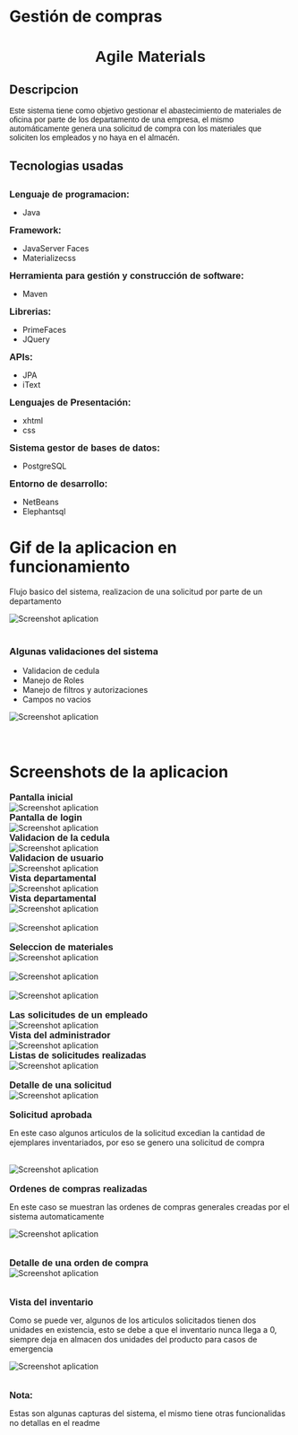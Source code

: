 # Gestión de compras
<h1 style="font-family: Arial; text-align: center">Agile Materials</h1>
<h2>Descripcion</h2>  
     
 <p style="font-family: Arial;">
Este sistema tiene como objetivo gestionar el abastecimiento de materiales de oficina por parte de los departamento de una empresa, el mismo automáticamente genera una solicitud de compra con los materiales que soliciten los empleados y no haya en el almacén.
</p>
<p>

<h2>Tecnologias usadas<h2>
  <h3 style="display: inline; font-family: Arial">Lenguaje de programacion:</h3><p style="display:inline;"> 
  <p>
  <ul> 
    <li>Java</li>
  </ul>
  </p>
 </p>
 
 <h3 style="display: inline; font-family: Arial">Framework:</h3>
  
  <p style="display: inline;"> 
    <ul>
      <li>JavaServer Faces</li>
      <li>Materializecss</li>
    </ul>
  </p>
  
  <h3 style="display: inline; font-family: Arial">Herramienta para gestión y construcción de software:</h3>
  
  <p style="display: inline;"> 
    <ul>
      <li>Maven</li>
    </ul>
  </p>
  
 
  <h3 style="display: inline; font-family: Arial">Librerias:</h3>
  
  <p style="display: inline;"> 
    <ul>
       <li>PrimeFaces</li>
       <li>JQuery</li>
    </ul>
  </p>
  
  <h3 style="display: inline; font-family: Arial">APIs:</h3>
  
  <p style="display: inline;"> 
    <ul>
      <li>JPA</li>
      <li>iText</li>
    </ul>
  </p>
  
 <h3 style="display: inline; font-family: Arial">Lenguajes de Presentación:</h3>
  
  <p style="display: inline;"> 
    <ul>
      <li>xhtml</li>
      <li>css</li>
    </ul>
  </p>
  
  <h3 style="display: inline; font-family: Arial">Sistema gestor de bases de datos:</h3>
  
  <p style="display: inline;"> 
    <ul>
      <li>PostgreSQL</li>
    </ul>
  </p>
  
   
  <h3 style="display: inline; font-family: Arial">Entorno de desarrollo:</h3>
  <p style="display: inline;">  
    <ul>
       <li>NetBeans</li>
       <li>Elephantsql</li>
    </ul>
  </p>    

<h1>Gif de la aplicacion en funcionamiento</h1>
<p>Flujo basico del sistema, realizacion de una solicitud por parte de un departamento</p>
<img style="display: block; margin: 0 auto;" src="screen/app.gif" alt="Screenshot aplication"/>
<br/>

<h3>Algunas validaciones del sistema</h3>
<p style="display: inline;"> 
    <ul>
      <li>Validacion de cedula</li>
       <li>Manejo de Roles</li>
      <li>Manejo de filtros y autorizaciones</li>
      <li>Campos no vacios</li>
    </ul>
  </p>
<img style="display: block; margin: 0 auto;" src="screen/validaciones.gif" alt="Screenshot aplication"/>
<br/>
<br/>


<h1>Screenshots de la aplicacion</h1>

<h3 style="display: inline; font-family: Arial">Pantalla inicial</h3>
<br/>
<img style="display: block; margin: 0 auto;" src="screen/img_01.png" alt="Screenshot aplication"/>

<h3 style="display: inline; font-family: Arial">Pantalla de login</h3>
<br/>
<img style="display: block; margin: 0 auto;" src="screen/img_02.png" alt="Screenshot aplication"/>

<h3 style="display: inline; font-family: Arial">Validacion de la cedula </h3>
<br/>
<img style="display: block; margin: 0 auto;" src="screen/img_03.png" alt="Screenshot aplication"/>

<h3 style="display: inline; font-family: Arial">Validacion de usuario</h3>
<br/>
<img style="display: block; margin: 0 auto;" src="screen/img_04.png" alt="Screenshot aplication"/>

<h3 style="display: inline; font-family: Arial">Vista departamental</h3>
<br/>
<img style="display: block; margin: 0 auto;" src="screen/img_05.png" alt="Screenshot aplication"/>

<h3 style="display: inline; font-family: Arial">Vista departamental</h3>
<br/>
<img style="display: block; margin: 0 auto;" src="screen/img_06.png" alt="Screenshot aplication"/>
<br/>
<img style="display: block; margin: 0 auto;" src="screen/img_07.png" alt="Screenshot aplication"/>
<br/>

<h3 style="display: inline; font-family: Arial">Seleccion de materiales</h3>
<br/>
<img style="display: block; margin: 0 auto;" src="screen/img_08.png" alt="Screenshot aplication"/>
<br/>
<img style="display: block; margin: 0 auto;" src="screen/img_09.png" alt="Screenshot aplication"/>
<br/>
<img style="display: block; margin: 0 auto;" src="screen/img_10.png" alt="Screenshot aplication"/>
<br/>

<h3 style="display: inline; font-family: Arial">Las solicitudes de un empleado</h3>
<br/>
<img style="display: block; margin: 0 auto;" src="screen/img_11.png" alt="Screenshot aplication"/>

<h3 style="display: inline; font-family: Arial">Vista del administrador</h3>
<br/>
<img style="display: block; margin: 0 auto;" src="screen/img_12.png" alt="Screenshot aplication"/>

<h3 style="display: inline; font-family: Arial">Listas de solicitudes realizadas</h3>
<br/>
<img style="display: block; margin: 0 auto;" src="screen/img_13.png" alt="Screenshot aplication"/>
<br/>
<h3 style="display: inline; font-family: Arial">Detalle de una solicitud</h3>
<br/>
<img style="display: block; margin: 0 auto;" src="screen/img_14.png" alt="Screenshot aplication"/>
<br/>

<h3 style="display: inline; font-family: Arial">Solicitud aprobada</h3>
<p>En este caso algunos articulos de la solicitud excedian la cantidad de ejemplares inventariados, por eso se genero una solicitud de compra</p>
<br/>
<img style="display: block; margin: 0 auto;" src="screen/img_15.png" alt="Screenshot aplication"/>

<br/>
<h3 style="display: inline; font-family: Arial">Ordenes de compras realizadas</h3>
<br/>
<p>En este caso se muestran las ordenes de compras generales creadas por el sistema automaticamente</p>
<img style="display: block; margin: 0 auto;" src="screen/img_16.png" alt="Screenshot aplication"/>
<br/>

<br/>
<h3 style="display: inline; font-family: Arial">Detalle de una orden de compra</h3>
<br/>
<img style="display: block; margin: 0 auto;" src="screen/img_17.png" alt="Screenshot aplication"/>
<br/>


<br/>
<h3 style="display: inline; font-family: Arial">Vista del inventario</h3>
<br/>
<p>Como se puede ver, algunos de los articulos solicitados tienen dos unidades en existencia, esto se debe a que el inventario nunca llega a 0, siempre deja en almacen dos unidades del producto para casos de emergencia</p>
<img style="display: block; margin: 0 auto;" src="screen/img_18.png" alt="Screenshot aplication"/>
<br/>
<br/>

<h3 style="display: inline; font-family: Arial">Nota:</h3>
<p>Estas son algunas capturas del sistema, el mismo tiene otras funcionalidas no detallas en el readme</p>
